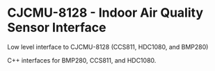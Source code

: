 # CJCMU-8128  - Indoor Air Quality Sensor Interface
Low level interface to CJCMU-8128 (CCS811, HDC1080, and BMP280)

C++ interfaces for BMP280, CCS811, and HDC1080.

